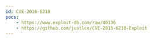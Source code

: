 ```yaml
---
id: CVE-2016-6210
pocs:
    - https://www.exploit-db.com/raw/40136
    - https://github.com/justlce/CVE-2016-6210-Exploit
---
```

